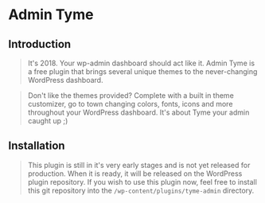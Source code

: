# Admin Tyme

## Introduction

> It's 2018. Your wp-admin dashboard should act like it. Admin Tyme is a free plugin that brings several unique themes to the never-changing WordPress dashboard.

> Don't like the themes provided? Complete with a built in theme customizer, go to town changing colors, fonts, icons and more throughout your WordPress dashboard. It's about Tyme your admin caught up ;)


## Installation

> This plugin is still in it's very early stages and is not yet released for production. When it is ready, it will be released on the WordPress plugin repository. If you wish to use this plugin now, feel free to install this git repository into the `/wp-content/plugins/tyme-admin` directory.

